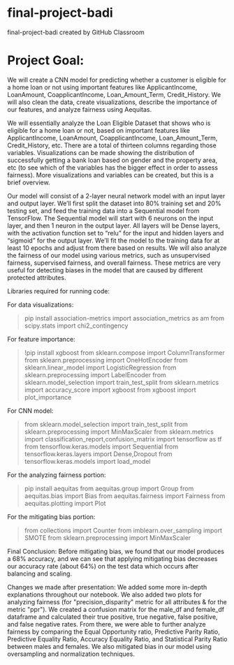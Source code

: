 # final-project-badi
final-project-badi created by GitHub Classroom

# Project Goal:
We will create a CNN model for predicting whether a customer is eligible for a home loan or not using important features like ApplicantIncome, LoanAmount, CoapplicantIncome, Loan_Amount_Term, Credit_History. We will also clean the data, create visualizations, describe the importance of our features, and analyze fairness using Aequitas. 

We will essentially analyze the Loan Eligible Dataset that shows who is eligible for a home loan or not, based on important features like ApplicantIncome, LoanAmount, CoapplicantIncome, Loan_Amount_Term, Credit_History, etc. There are a total of thirteen columns regarding those variables. Visualizations can be made showing the distribution of successfully getting a bank loan based on gender and the property area, etc (to see which of the variables has the bigger effect in order to assess fairness). More visualizations and variables can be created, but this is a brief overview. 

Our model will consist of a 2-layer neural network model with an input layer and output layer. We’ll first split the dataset into 80% training set and 20% testing set, and feed the training data into a Sequential model from TensorFlow. The Sequential model will start with 6 neurons on the input layer, and then 1 neuron in the output layer. All layers will be Dense layers, with the activation function set to “relu” for the input and hidden layers and “sigmoid” for the output layer. We’ll fit the model to the training data for at least 10 epochs and adjust from there based on results. We will also analyze the fairness of our model using various metrics, such as unsupervised fairness, supervised fairness, and overall fairness. These metrics are very useful for detecting biases in the model that are caused by different protected attributes.


Libraries required for running code:

For data visualizations: 
> pip install association-metrics
> import association_metrics as am
> from scipy.stats import chi2_contingency

For feature importance: 
> !pip install xgboost
> from sklearn.compose import ColumnTransformer
> from sklearn.preprocessing import OneHotEncoder
> from sklearn.linear_model import LogisticRegression
> from sklearn.preprocessing import LabelEncoder
> from sklearn.model_selection import train_test_split
> from sklearn.metrics import accuracy_score
> import xgboost
> from xgboost import plot_importance

For CNN model:
> from sklearn.model_selection import train_test_split
> from sklearn.preprocessing import MinMaxScaler
> from sklearn.metrics import classification_report,confusion_matrix
> import tensorflow as tf
> from tensorflow.keras.models import Sequential
> from tensorflow.keras.layers import Dense,Dropout
> from tensorflow.keras.models import load_model


For the analyzing fairness portion:
> pip install aequitas
> from aequitas.group import Group
> from aequitas.bias import Bias
> from aequitas.fairness import Fairness
> from aequitas.plotting import Plot

For the mitigating bias portion:
> from collections import Counter
> from imblearn.over_sampling import SMOTE
> from sklearn.preprocessing import MinMaxScaler

Final Conclusion: Before mitigating bias, we found that our model produces a 68% accuracy, and we can see that applying mitigating bias decreases our accuracy rate (about 64%) on the test data which occurs after balancing and scaling.

Changes we made after presentation: We added some more in-depth explanations throughout our notebook. We also added two plots for analyzing fairness (for "precision_disparity" metric for all attributes & for the metric "ppr"). We created a confusion matrix for the male_df and female_df dataframe and calculated their true positive, true negative, false positive, and false negative rates. From there, we were able to further analyze fairness by comparing the Equal Opportunity ratio, Predictive Parity Ratio, Predictive Equality Ratio, Accuracy Equality Ratio, and Statistical Parity Ratio between males and females. We also mitigated bias in our model using oversampling and normalization techniques. 

